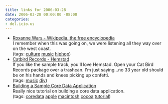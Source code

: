 ```yaml
---
title: links for 2006-03-28
date: 2006-03-28 00:00:00 -08:00
categories:
- del.icio.us
---
```


<ul class="delicious">
	<li>
		<div class="delicious-link"><a href="http://en.wikipedia.org/wiki/Roxanne_Wars">Roxanne Wars - Wikipedia, the free encyclopedia</a></div>
		<div class="delicious-extended">I remember when this was going on, we were listening all they way over on the west coast.</div>
		<div class="delicious-tags">(tags: <a href="http://del.icio.us/torrez/culture">culture</a> <a href="http://del.icio.us/torrez/music">music</a> <a href="http://del.icio.us/torrez/hiphop">hiphop</a>)</div>
	</li>
	<li>
		<div class="delicious-link"><a href="http://www.catbirdrecords.com/cbr003.html">Catbird Records - Hemstad</a></div>
		<div class="delicious-extended">If you like the sample track, you'll love Hemstad. Open your Cat Bird Records package over a trashcan. I'm just saying...no 33 year old should be on his hands and knees picking up confetti.</div>
		<div class="delicious-tags">(tags: <a href="http://del.icio.us/torrez/music">music</a> <a href="http://del.icio.us/torrez/diy">diy</a>)</div>
	</li>
	<li>
		<div class="delicious-link"><a href="http://developer.apple.com/cocoa/coredatatutorial/index.html">Building a Sample Core Data Application</a></div>
		<div class="delicious-extended">Really nice tutorial on building a core data application.</div>
		<div class="delicious-tags">(tags: <a href="http://del.icio.us/torrez/coredata">coredata</a> <a href="http://del.icio.us/torrez/apple">apple</a> <a href="http://del.icio.us/torrez/macintosh">macintosh</a> <a href="http://del.icio.us/torrez/cocoa">cocoa</a> <a href="http://del.icio.us/torrez/tutorial">tutorial</a>)</div>
	</li>
</ul>
